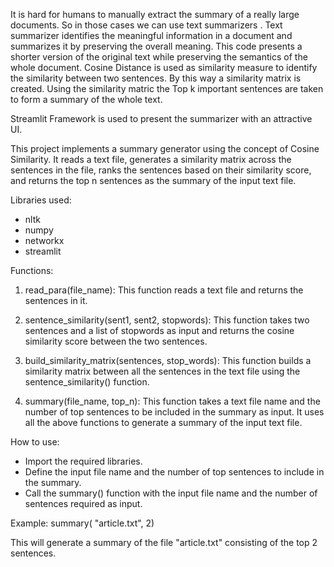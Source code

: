 It is hard for humans to manually extract the summary of a really large documents. So in those cases we can use text summarizers . Text summarizer identifies the meaningful information in a document and summarizes it by preserving the overall meaning. This code presents a shorter version of the original text while preserving the semantics of the whole document. Cosine Distance is used as similarity measure to identify the similarity between two sentences. By this way a similarity matrix is created. Using the similarity matric the Top k important sentences are taken to form a summary of the whole text.

Streamlit Framework is used to present the summarizer with an attractive UI.



This project implements a summary generator using the concept of Cosine Similarity. It reads a text file, generates a similarity matrix across the sentences in the file, ranks the sentences based on their similarity score, and returns the top n sentences as the summary of the input text file.



Libraries used:
  - nltk
  - numpy
  - networkx
  - streamlit


Functions:

1) read_para(file_name):
    This function reads a text file and returns the sentences in it.

2) sentence_similarity(sent1, sent2, stopwords):
    This function takes two sentences and a list of stopwords as input and returns the cosine similarity score between the two sentences.

3) build_similarity_matrix(sentences, stop_words):
    This function builds a similarity matrix between all the sentences in the text file using the sentence_similarity() function.

4) summary(file_name, top_n):
    This function takes a text file name and the number of top sentences to be included in the summary as input. It uses all the above functions to generate a summary of the input text file.



How to use:

- Import the required libraries.
- Define the input file name and the number of top sentences to include in the summary.
- Call the summary() function with the input file name and the number of sentences required as input.

Example:
            summary( "article.txt", 2)
            
This will generate a summary of the file "article.txt" consisting of the top 2 sentences.
